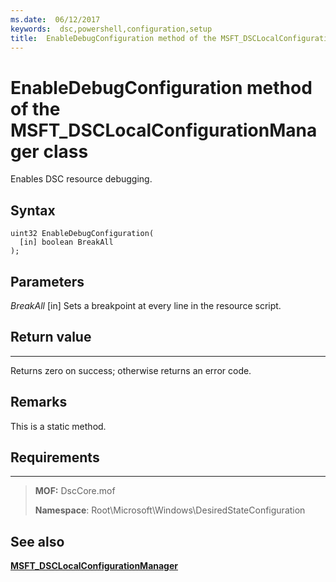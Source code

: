 ```yaml
---
ms.date:  06/12/2017
keywords:  dsc,powershell,configuration,setup
title:  EnableDebugConfiguration method of the MSFT_DSCLocalConfigurationManager class
---
```


# EnableDebugConfiguration method of the MSFT_DSCLocalConfigurationManager class

Enables DSC resource debugging.

Syntax
------

```mof
uint32 EnableDebugConfiguration(
  [in] boolean BreakAll
);
```

Parameters
----------

*BreakAll* \[in\]
Sets a breakpoint at every line in the resource script.

## Return value
------------

Returns zero on success; otherwise returns an error code.

## Remarks

This is a static method.

## Requirements
------------
> **MOF:** DscCore.mof
> 
> **Namespace**: Root\Microsoft\Windows\DesiredStateConfiguration


## See also


[**MSFT_DSCLocalConfigurationManager**](msft-dsclocalconfigurationmanager.md)